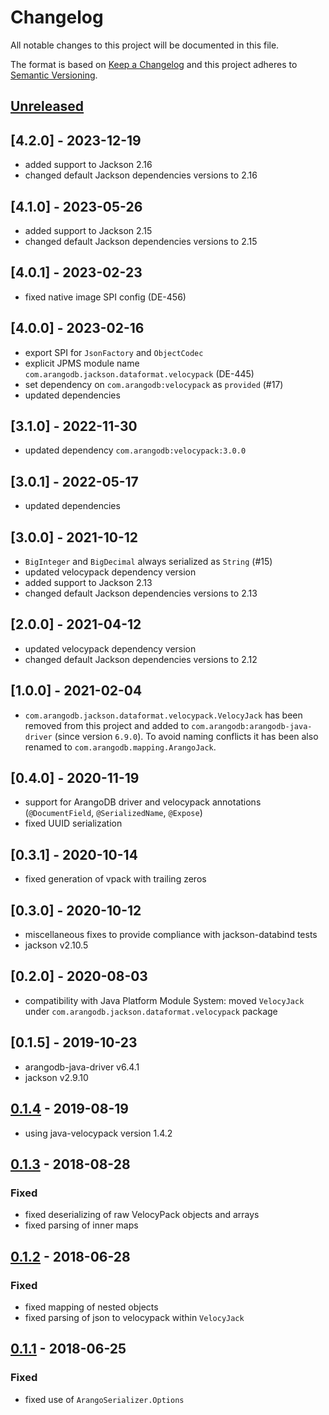 # Changelog

All notable changes to this project will be documented in this file.

The format is based on [Keep a Changelog](http://keepachangelog.com/en/1.0.0/) and this project adheres to [Semantic Versioning](http://semver.org/spec/v2.0.0.html).

## [Unreleased]

## [4.2.0] - 2023-12-19

- added support to Jackson 2.16
- changed default Jackson dependencies versions to 2.16

## [4.1.0] - 2023-05-26

- added support to Jackson 2.15
- changed default Jackson dependencies versions to 2.15

## [4.0.1] - 2023-02-23

- fixed native image SPI config (DE-456)

## [4.0.0] - 2023-02-16

- export SPI for `JsonFactory` and `ObjectCodec`
- explicit JPMS module name `com.arangodb.jackson.dataformat.velocypack` (DE-445)
- set dependency on `com.arangodb:velocypack` as `provided` (#17)
- updated dependencies

## [3.1.0] - 2022-11-30

- updated dependency `com.arangodb:velocypack:3.0.0`

## [3.0.1] - 2022-05-17

- updated dependencies

## [3.0.0] - 2021-10-12

- `BigInteger` and `BigDecimal` always serialized as `String` (#15)
- updated velocypack dependency version
- added support to Jackson 2.13
- changed default Jackson dependencies versions to 2.13

## [2.0.0] - 2021-04-12

- updated velocypack dependency version
- changed default Jackson dependencies versions to 2.12

## [1.0.0] - 2021-02-04

- `com.arangodb.jackson.dataformat.velocypack.VelocyJack` has been removed from this project and added to 
`com.arangodb:arangodb-java-driver` (since version `6.9.0`). To avoid naming conflicts it has been also renamed to 
`com.arangodb.mapping.ArangoJack`.

## [0.4.0] - 2020-11-19

- support for ArangoDB driver and velocypack annotations (`@DocumentField`, `@SerializedName`, `@Expose`)
- fixed UUID serialization

## [0.3.1] - 2020-10-14

- fixed generation of vpack with trailing zeros

## [0.3.0] - 2020-10-12

- miscellaneous fixes to provide compliance with jackson-databind tests 
- jackson v2.10.5

## [0.2.0] - 2020-08-03

- compatibility with Java Platform Module System: moved `VelocyJack` under `com.arangodb.jackson.dataformat.velocypack` package

## [0.1.5] - 2019-10-23

- arangodb-java-driver v6.4.1
- jackson v2.9.10

## [0.1.4] - 2019-08-19

- using java-velocypack version 1.4.2

## [0.1.3] - 2018-08-28

### Fixed

- fixed deserializing of raw VelocyPack objects and arrays
- fixed parsing of inner maps

## [0.1.2] - 2018-06-28

### Fixed

- fixed mapping of nested objects
- fixed parsing of json to velocypack within `VelocyJack`

## [0.1.1] - 2018-06-25

### Fixed

- fixed use of `ArangoSerializer.Options`

[unreleased]: https://github.com/arangodb/jackson-dataformat-velocypack/compare/0.1.4...HEAD
[0.1.4]: https://github.com/arangodb/jackson-dataformat-velocypack/compare/0.1.3...0.1.4
[0.1.3]: https://github.com/arangodb/jackson-dataformat-velocypack/compare/0.1.2...0.1.3
[0.1.2]: https://github.com/arangodb/jackson-dataformat-velocypack/compare/0.1.1...0.1.2
[0.1.1]: https://github.com/arangodb/jackson-dataformat-velocypack/compare/0.1.0...0.1.1
